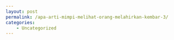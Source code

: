 ```yaml
---
layout: post
permalink: /apa-arti-mimpi-melihat-orang-melahirkan-kembar-3/
categories:
    - Uncategorized
---
```


